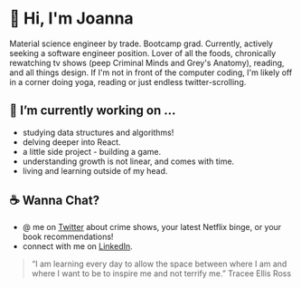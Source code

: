 # :wave: Hi, I'm Joanna 

Material science engineer by trade. Bootcamp grad. Currently, actively seeking a software engineer position. Lover of all the foods, chronically rewatching tv shows (peep Criminal Minds and Grey's Anatomy), reading, and all things design. If I'm not in front of the computer coding, I'm likely off in a corner doing yoga, reading or just endless twitter-scrolling. 


## 🌱 I’m currently working on ...
  * studying data structures and algorithms! 
  * delving deeper into React.
  * a little side project - building a game.
  * understanding growth is not linear, and comes with time. 
  * living and learning outside of my head. 


## :coffee: Wanna Chat? 
  * @ me on [Twitter](https://twitter.com/joeyannax) about crime shows, your latest Netflix binge, or your book recommendations!
  * connect with me on [LinkedIn](https://www.linkedin.com/in/joannaylin/).
  
  
  
> “I am learning every day to allow the space between where I am and where I want to be to inspire me and not terrify me.”
> Tracee Ellis Ross
